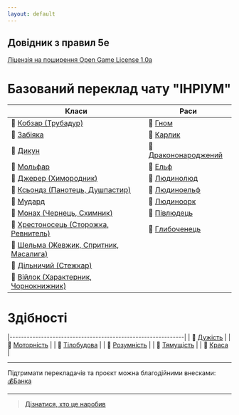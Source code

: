 ```yaml
---
layout: default
---
```



## Довідник з правил 5e
 [Ліцензія на поширення Open Game License  1.0a ](./license.html) 


# Базований переклад чату "ІНРІУМ"

| Класи                                                               | Раси                                                |
|---------------------------------------------------------------------|-----------------------------------------------------|
| 🎲 [Кобзар (Трубадур)](./docs/character/classes/bard.html)          | 🎲 [Гном](./docs/character/races/gnome.html)                 | 
| 🎲 [Забіяка](./docs/character/classes/fighter.html)                 | 🎲 [Карлик](./docs/character/races/dwarf.html)               | 
| 🎲 [Дикун](./docs/character/classes/barbarian.html)                 | 🎲 [Дракононароджений](./docs/character/races/dragonborn.html)|
| 🎲 [Мольфар](./docs/character/classes/druid.html)                   | 🎲 [Ельф](./docs/character/races/elf.html)                  | 
| 🎲 [Джерер (Химородник)](./docs/character/classes/sorcerer.html)    | 🎲 [Людинолюд](./docs/character/races/human.html)              | 
| 🎲 [Ксьондз (Панотець, Душпастир)](./docs/character/classes/cleric.html)                   | 🎲 [Людиноельф](./docs/character/races/half-elf.html)        |
| 🎲 [Мудард](./docs/character/classes/wizard.html)                   | 🎲 [Людиноорк](./docs/character/races/half-orc.html)         |
| 🎲 [Монах (Чернець, Схимник)](./docs/character/classes/monk.html)   | 🎲 [Півлюдець](./docs/character/races/halfling.html)        |
| 🎲 [Хрестоносець (Сторожка, Ревнитель)](./docs/character/classes/paladin.html)                 | 🎲 [Глибоченець](./docs/character/races/tiefling.html)      |
| 🎲 [Шельма (Жевжик, Спритник, Масалига)](./docs/character/classes/rogue.html) |                                                   |
| 🎲 [Дільничий (Стежкар)](./docs/character/classes/ranger.html)                |                                                             |
| 🎲 [Війлок (Характерник, Чорнокнижник)](./docs/character/classes/warlock.html)   |                                                |

# Здібності

|-------------------------------------------------------------|
| 🎲 [Дужість](./docs/rules/abilities/strength.html)          |
| 🎲 [Моторність](./docs/rules/abilities/dexterity.html)      |
| 🎲 [Тілобудова](./docs/rules/abilities/constitution.html)   | 
| 🎲 [Розумність](./docs/rules/abilities/intelligence.html)   |
| 🎲 [Тямущість](./docs/rules/abilities/wisdom.html)           |
| 🎲 [Краса](./docs/rules/abilities/charisma.html)          |


- - -
Підтримати перекладачів та проєкт можна благодійними внесками:  
[💰Банка](https://send.monobank.ua/jar/Z4PzGDzMb)  
- - -

> [Дізнатися, хто це наробив](./credits.html)  
